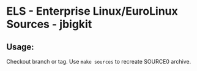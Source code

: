 # ELS - Enterprise Linux/EuroLinux Sources - jbigkit
 
## Usage:
  Checkout branch or tag. Use `make sources` to recreate  SOURCE0 archive.
